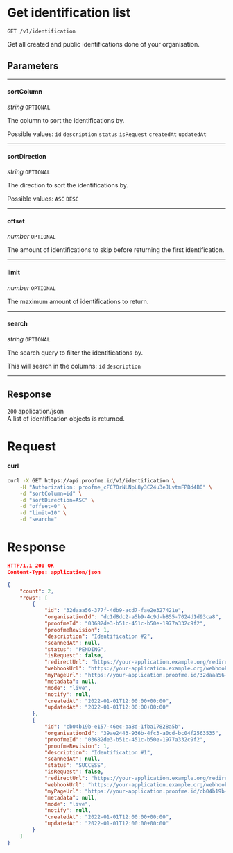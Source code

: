 # Get identification list
`GET /v1/identification`

Get all created and public identifications done of your organisation.

## Parameters
___
#### sortColumn
_string_ `OPTIONAL`

The column to sort the identifications by.

Possible values: `id` `description` `status` `isRequest` `createdAt` `updatedAt`

____
#### sortDirection
_string_ `OPTIONAL`

The direction to sort the identifications by.

Possible values: `ASC` `DESC`

____
#### offset
_number_ `OPTIONAL`

The amount of identifications to skip before returning the first identification.

____
#### limit
_number_ `OPTIONAL`

The maximum amount of identifications to return.

____
#### search
_string_ `OPTIONAL`

The search query to filter the identifications by.

This will search in the columns: `id` `description`
___


## Response

`200` application/json  
A list of identification objects is returned.

# Request

<!-- tabs:start -->

#### **curl**

```bash
curl -X GET https://api.proofme.id/v1/identification \
    -H "Authorization: proofme_cFC70rNLNpL8y3C24u3eJLvtmFPBd4B0" \
    -d "sortColumn=id" \
    -d "sortDirection=ASC" \
    -d "offset=0" \
    -d "limit=10" \
    -d "search="
```

<!-- tabs:end -->

# Response
```json
HTTP/1.1 200 OK
Content-Type: application/json

{
    "count": 2,
    "rows": [
        {
            "id": "32daaa56-377f-4db9-acd7-fae2e327421e",
            "organisationId": "dc1d8dc2-a5b9-4c9d-b855-7024d1d93ca8",
            "proofmeId": "03682de3-b51c-451c-b50e-1977a332c9f2",
            "proofmeRevision": 1,
            "description": "Identification #2",
            "scannedAt": null,
            "status": "PENDING",
            "isRequest": false,
            "redirectUrl": "https://your-application.example.org/redirect/",
            "webhookUrl": "https://your-application.example.org/webhook/",
            "myPageUrl": "https://your-application.proofme.id/32daaa56-377f-4db9-acd7-fae2e327421e",
            "metadata": null,
            "mode": "live",
            "notify": null,
            "createdAt": "2022-01-01T12:00:00+00:00",
            "updatedAt": "2022-01-01T12:00:00+00:00"
        },
        {
            "id": "cb04b19b-e157-46ec-ba8d-1fba17828a5b",
            "organisationId": "39ae2443-936b-4fc3-a0cd-bc04f2563535",
            "proofmeId": "03682de3-b51c-451c-b50e-1977a332c9f2",
            "proofmeRevision": 1,
            "description": "Identification #1",
            "scannedAt": null,
            "status": "SUCCESS",
            "isRequest": false,
            "redirectUrl": "https://your-application.example.org/redirect/",
            "webhookUrl": "https://your-application.example.org/webhook/",
            "myPageUrl": "https://your-application.proofme.id/cb04b19b-e157-46ec-ba8d-1fba17828a5b",
            "metadata": null,
            "mode": "live",
            "notify": null,
            "createdAt": "2022-01-01T12:00:00+00:00",
            "updatedAt": "2022-01-01T12:00:00+00:00"
        }
    ]
}

```